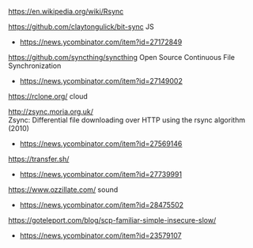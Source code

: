 https://en.wikipedia.org/wiki/Rsync

https://github.com/claytongulick/bit-sync JS
* https://news.ycombinator.com/item?id=27172849

https://github.com/syncthing/syncthing Open Source Continuous File Synchronization
* https://news.ycombinator.com/item?id=27149002

https://rclone.org/ cloud

http://zsync.moria.org.uk/  	
Zsync: Differential file downloading over HTTP using the rsync algorithm (2010)
* https://news.ycombinator.com/item?id=27569146

https://transfer.sh/
* https://news.ycombinator.com/item?id=27739991

https://www.ozzillate.com/ sound
* https://news.ycombinator.com/item?id=28475502

https://goteleport.com/blog/scp-familiar-simple-insecure-slow/
* https://news.ycombinator.com/item?id=23579107

